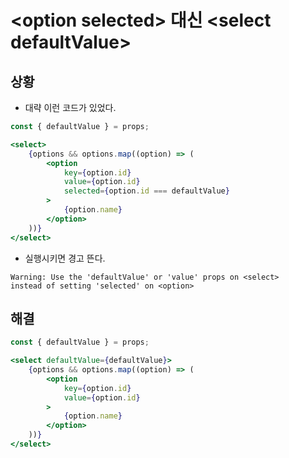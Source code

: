 # \<option selected> 대신 \<select defaultValue>

## 상황
- 대략 이런 코드가 있었다.
```jsx
const { defaultValue } = props;

<select>
    {options && options.map((option) => (
        <option 
            key={option.id} 
            value={option.id}
            selected={option.id === defaultValue}
        >
            {option.name}
        </option>
    ))}
</select>
```

- 실행시키면 경고 뜬다.
```text
Warning: Use the 'defaultValue' or 'value' props on <select> 
instead of setting 'selected' on <option>
```

## 해결
```jsx
const { defaultValue } = props;

<select defaultValue={defaultValue}>
    {options && options.map((option) => (
        <option 
            key={option.id} 
            value={option.id}
        >
            {option.name}
        </option>
    ))}
</select>
```
